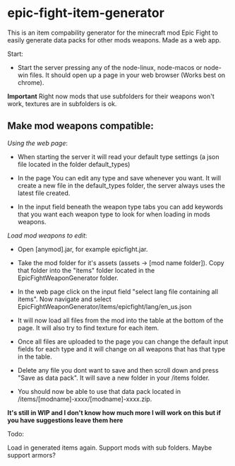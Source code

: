 ﻿# epic-fight-item-generator

This is an item compability generator for the minecraft mod Epic Fight to easily generate data packs for other mods weapons. Made as a web app.

Start:
- Start the server pressing any of the node-linux, node-macos or node-win files. It should open up a page in your web browser (Works best on chrome).

**Important**
Right now mods that use subfolders for their weapons won't work, textures are in subfolders is ok. 

Make mod weapons compatible:
-------------------------
*Using the web page*:

- When starting the server it will read your default type settings (a json file located in the folder default_types)

- In the page You can edit any type and save whenever you want. It will create a new file in the default_types folder, the server always uses the latest file created.

- In the input field beneath the weapon type tabs you can add keywords that you want each weapon type to look for when loading in mods weapons.

*Load mod weapons to edit*:

- Open [anymod].jar, for example epicfight.jar.

- Take the mod folder for it's assets (assets -> [mod name folder]). Copy that folder into the "items" folder located in the EpicFightWeaponGenerator folder. 

- In the web page click on the input field "select lang file containing all items". Now navigate and select EpicFightWeaponGenerator/items/epicfight/lang/en_us.json

- It will now load all files from the mod into the table at the bottom of the page. It will also try to find texture for each item.

- Once all files are uploaded to the page you can change the default input fields for each type and it will change on all weapons that has that type in the table.

- Delete any file you dont want to save and then scroll down and press "Save as data pack". It will save a new folder in your /items folder.

- You should now be able to use that data pack located in /items/[modname]-xxxx/[modname]-xxxx.zip.


**It's still in WIP and I don't know how much more I will work on this but if you have suggestions leave them here**

Todo:

Load in generated items again.
Support mods with sub folders.
Maybe support armors?




